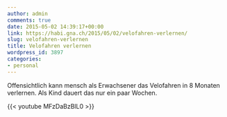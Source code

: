 ```yaml
---
author: admin
comments: true
date: 2015-05-02 14:39:17+00:00
link: https://habi.gna.ch/2015/05/02/velofahren-verlernen/
slug: velofahren-verlernen
title: Velofahren verlernen
wordpress_id: 3897
categories:
- personal
---
```


Offensichtlich kann mensch als Erwachsener das Velofahren in 8 Monaten verlernen.
Als Kind dauert das nur ein paar Wochen.

{{<  youtube MFzDaBzBlL0 >}}
